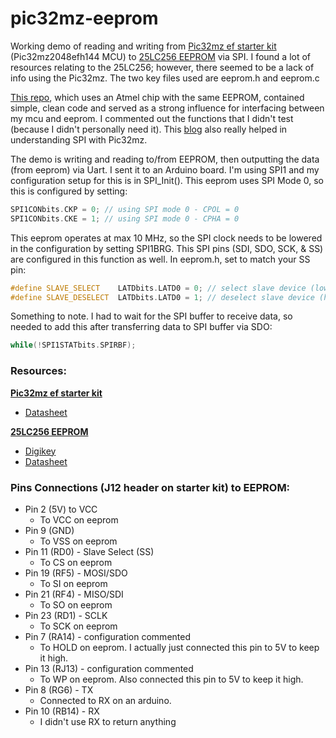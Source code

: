 # pic32mz-eeprom
Working demo of reading and writing from [Pic32mz ef starter kit](https://www.microchip.com/Developmenttools/ProductDetails/Dm320007#additional-summary) (Pic32mz2048efh144 MCU) to [25LC256 EEPROM](https://www.microchip.com/wwwproducts/en/25LC256) via SPI. I found a lot of resources relating to the 25LC256; however, there seemed to be a lack of info using the Pic32mz. The two key files used are eeprom.h and eeprom.c

[This repo](https://github.com/hexagon5un/AVR-Programming/tree/master/Chapter16_SPI/spiEEPROMDemo), which uses an Atmel chip with the same EEPROM, contained simple, clean code and served as a strong influence for interfacing between my mcu and eeprom. I commented out the functions that I didn't test (because I didn't personally need it). This [blog](http://aidanmocke.com/blog/2018/09/01/spi-sd/) also really helped in understanding SPI with Pic32mz.

The demo is writing and reading to/from EEPROM, then outputting the data (from eeprom) via Uart. I sent it to an Arduino board. I'm using SPI1 and my configuration setup for this is in SPI_Init(). This eeprom uses SPI Mode 0, so this is configured by setting:
```cpp 
SPI1CONbits.CKP = 0; // using SPI mode 0 - CPOL = 0
SPI1CONbits.CKE = 1; // using SPI mode 0 - CPHA = 0
``` 
This eeprom operates at max 10 MHz, so the SPI clock needs to be lowered in the configuration by setting SPI1BRG. This SPI pins (SDI, SDO, SCK, & SS) are configured in this function as well. In eeprom.h, set to match your SS pin:
```cpp 
#define SLAVE_SELECT    LATDbits.LATD0 = 0; // select slave device (low)
#define SLAVE_DESELECT  LATDbits.LATD0 = 1; // deselect slave device (high)
```

Something to note. I had to wait for the SPI buffer to receive data, so needed to add this after transferring data to SPI buffer via SDO:
```cpp 
while(!SPI1STATbits.SPIRBF);
```

### Resources:

**[Pic32mz ef starter kit](https://www.microchip.com/Developmenttools/ProductDetails/Dm320007#additional-summary)**
- [Datasheet](https://github.com/square/certstrap)


**[25LC256 EEPROM](https://www.microchip.com/wwwproducts/en/25LC256)**
- [Digikey](https://www.digikey.com/product-detail/en/microchip-technology/25LC256-I-P/25LC256-I-P-ND/665615)
- [Datasheet](http://ww1.microchip.com/downloads/en/DeviceDoc/21822G.pdf)


### Pins Connections (J12 header on starter kit) to EEPROM:

- Pin 2 (5V) to VCC
    - To VCC on eeprom
- Pin 9 (GND) 
    - To VSS on eeprom
- Pin 11 (RD0) - Slave Select (SS)
    - To CS on eeprom
- Pin 19 (RF5) - MOSI/SDO
    - To SI on eeprom
- Pin 21 (RF4) - MISO/SDI
    - To SO on eeprom
- Pin 23 (RD1) - SCLK
    - To SCK on eeprom
- Pin 7 (RA14) - configuration commented
    - To HOLD on eeprom. I actually just connected this pin to 5V to keep it high.
- Pin 13 (RJ13) - configuration commented
    - To WP on eeprom. Also connected this pin to 5V to keep it high.
- Pin 8 (RG6) - TX
    - Connected to RX on an arduino.
- Pin 10 (RB14) - RX
    - I didn't use RX to return anything
